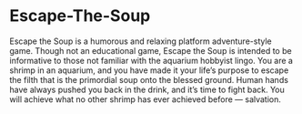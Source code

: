 # Escape-The-Soup
Escape the Soup is a humorous and relaxing platform adventure-style game. Though not an educational game, Escape the Soup is intended to be informative to those not familiar with the aquarium hobbyist lingo. You are a shrimp in an aquarium, and you have made it your life’s purpose to escape the filth that is the primordial soup onto the blessed ground. Human hands have always pushed you back in the drink, and it’s time to fight back. You will achieve what no other shrimp has ever achieved before — salvation.
